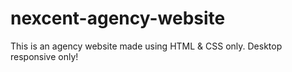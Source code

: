 # nexcent-agency-website
This is an agency website made using HTML &amp; CSS only. Desktop responsive only!

